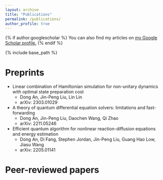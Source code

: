 ```yaml
---
layout: archive
title: "Publications"
permalink: /publications/
author_profile: true
---
```


{% if author.googlescholar %}
  You can also find my articles on <u><a href="{{author.googlescholar}}">my Google Scholar profile</a>.</u>
{% endif %}

{% include base_path %}

Preprints
======
* Linear combination of Hamiltonian simulation for non-unitary dynamics with optimal state preparation cost
  * Dong An, Jin-Peng Liu, Lin Lin
  * arXiv: 2303.01029
* A theory of quantum differential equation solvers: limitations and fast-forwarding 
  * Dong An, Jin-Peng Liu, Daochen Wang, Qi Zhao
  * arXiv: 2211.05246
* Efficient quantum algorithm for nonlinear reaction-diffusion equations and energy estimation
  * Dong An, Di Fang, Stephen Jordan, Jin-Peng Liu, Guang Hao Low, Jiasu Wang
  * arXiv: 2205.01141


Peer-reviewed papers
======
